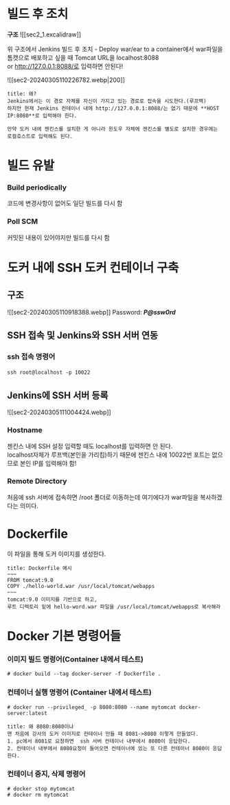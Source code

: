 # 빌드 후 조치 

**구조**
![[sec2_1.excalidraw]]

위 구조에서 Jenkins 빌드 후 조치 - Deploy war/ear to a container에서 war파일을 톰캣으로 배포하고 싶을 때 Tomcat URL을 localhost:8088 or http://127.0.0.1:8088/로 입력하면 안된다!

![[sec2-20240305110226782.webp|200]]

```ad-question
title: 왜?
Jenkins에서는 이 경로 자체를 자신이 가지고 있는 경로로 접속을 시도한다.(루프백)
하지만 현재 Jenkins 컨테이너 내에 http://127.0.0.1:8088/는 없기 때문에 **HOST IP:8080**로 입력해야 한다.

만약 도커 내에 젠킨스를 설치한 게 아니라 윈도우 자체에 젠킨스를 별도로 설치한 경우에는 로컬호스트로 입력해도 된다.
```

# 빌드 유발
### Build periodically
코드에 변경사항이 없어도 일단 빌드를 다시 함  
### Poll SCM
커밋된 내용이 있어야지만 빌드를 다시 함

# 도커 내에 SSH 도커 컨테이너 구축

## 구조
![[sec2-20240305110918388.webp]]
Password: **_P@ssw0rd_**

## SSH 접속 및 Jenkins와 SSH 서버 연동
### ssh 접속 명령어
`ssh root@localhost -p 10022` 

## Jenkins에 SSH 서버 등록
![[sec2-20240305111004424.webp]]
### Hostname
젠킨스 내에 SSH 설정 입력할 때도 localhost를 입력하면 안 된다.  
localhost자체가 루프백(본인을 가리킴)하기 때문에 젠킨스 내에 10022번 포트는 없으므로  본인 IP를 입력해야 함!

### Remote Directory
처음에 ssh 서버에 접속하면 /root 폴더로 이동하는데 여기에다가 war파일을 복사하겠다는 의미다.


# Dockerfile
이 파일을 통해 도커 이미지를 생성한다.

```ad-note
title: Dockerfile 예시
~~~
FROM tomcat:9.0 
COPY ./hello-world.war /usr/local/tomcat/webapps
~~~
tomcat:9.0 이미지를 기반으로 하고,  
루트 디렉토리 밑에 hello-word.war 파일을 /usr/local/tomcat/webapps로 복사해라
```

# Docker 기본 명령어들
### 이미지 빌드 명령어(Container 내에서 테스트)
`# docker build --tag docker-server -f Dockerfile .`

### 컨테이너 실행 명령어 (Container 내에서 테스트)
`# docker run --privileged_ -p 8080:8080 --name mytomcat docker-server:latest`

```ad-question
title: 왜 8080:8080이냐
맨 처음에 강사의 도커 이미지로 컨테이너 만들 때 8081->8080 이렇게 만들었다.  
1. pc에서 8081로 요청하면  ssh 서버 컨테이너 내부에서 8080이 응답한다.
2. 컨테이너 내부에서 8080요청이 들어오면 컨테이너에 있는 또 다른 컨테이너 8080이 응답한다.
```

### 컨테이너 중지, 삭제  명령어
`# docker stop mytomcat`  
`# docker rm mytomcat`